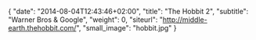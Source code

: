 {
   "date": "2014-08-04T12:43:46+02:00",
   "title": "The Hobbit 2",
   "subtitle": "Warner Bros & Google",
   "weight": 0,
   "siteurl": "http://middle-earth.thehobbit.com/",
   "small_image": "hobbit.jpg"
}

